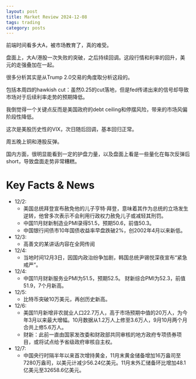 ```yaml
---
layout: post
title: Market Review 2024-12-08
tags: trading
category: posts
---
```


前端时间看多大A，被市场教育了，真的难受。

盘面上，大A/港股一次失败的突破，之后持续回调。这段行情和利率的回升，美元的走强叠加在一起。

很多分析其实是从Trump 2.0交易的角度取分析这段的。

包括本周四的hawkish cut：虽然0.25的cut落地，但是fed传递出来的信号却导致市场对于后续利率走势的预期降低。

我倒觉得一个关键点反而是美国政府的debt ceiling和停摆风险，带来的市场风偏阶段性降低。

这次是美股历史性的VIX，次日随后回调，基本回归正常。

周五晚上铜和港股反弹。

国内方面，很明显能看到一定的护盘力量，以及盘面上看是一些量化在每次反弹后short，导致盘面走势非常糟糕。

# Key Facts & News

- 12/2:
    - 美国总统拜登宣布赦免他的儿子亨特·拜登，意味着其作为总统的立场发生逆转，他曾多次表示不会利用行政权力赦免儿子或减轻其刑罚。
    - 中国11月财新制造业PMI录得51.5，预期50.6，前值50.3。
    - 中国银行间债市10年国债收益率早盘跌破2%，创2002年4月以来新低。
- 12/3:
    - 高善文的某讲话内容在全网传阅
- 12/4:
    - 当地时间12月3日，因国内政治纷争加剧，韩国总统尹锡悦深夜宣布“紧急戒严”。
- 12/4:
    - 中国11月财新服务业PMI为51.5，预期52.5。 财新综合PMI为52.3，前值51.9，7个月新高。
- 12/5:
    - 比特币突破10万美元，再创历史新高。
- 12/6:
    - 美国11月新增非农就业人口22.7万人，高于市场预期中值的20万人，为今年3月以来最大增幅。10月数据从1.2万人上修至3.6万人，9月10月两个月合共上修5.6万人。
    - 财新：此前一直由国家发改委和财政部共同审核的地方政府专项债券项目，或将试点给予省级政府审核自主权。
- 12/7:
    - 中国央行时隔半年以来首次增持黄金，11月末黄金储备增加16万盎司至7280万盎司，以美元计减少56.24亿美元。11月末外汇储备环比增加48.1亿美元至32658.6亿美元。